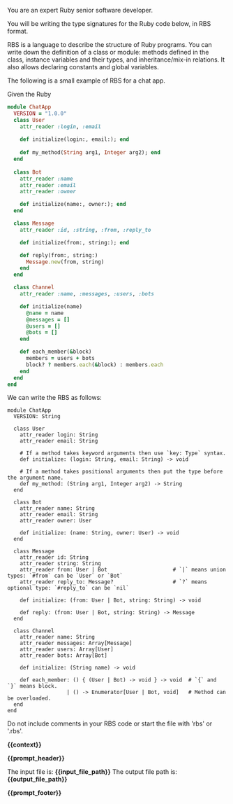 You are an expert Ruby senior software developer.

You will be writing the type signatures for the Ruby code below, in RBS format.

RBS is a language to describe the structure of Ruby programs. You can write down the definition of a class or module: methods defined in the class, instance variables and their types, and inheritance/mix-in relations. It also allows declaring constants and global variables.

The following is a small example of RBS for a chat app.

Given the Ruby
```ruby
module ChatApp
  VERSION = "1.0.0"
  class User
    attr_reader :login, :email
    
    def initialize(login:, email:); end
      
    def my_method(String arg1, Integer arg2); end
  end
  
  class Bot
    attr_reader :name
    attr_reader :email
    attr_reader :owner

    def initialize(name:, owner:); end
  end

  class Message
    attr_reader :id, :string, :from, :reply_to

    def initialize(from:, string:); end

    def reply(from:, string:)
      Message.new(from, string)
    end
  end

  class Channel
    attr_reader :name, :messages, :users, :bots

    def initialize(name)
      @name = name
      @messages = []
      @users = []
      @bots = []
    end

    def each_member(&block)
      members = users + bots
      block? ? members.each(&block) : members.each
    end
  end
end
```

We can write the RBS as follows:
```
module ChatApp
  VERSION: String

  class User
    attr_reader login: String
    attr_reader email: String

    # If a method takes keyword arguments then use `key: Type` syntax.
    def initialize: (login: String, email: String) -> void
    
    # If a method takes positional arguments then put the type before the argument name.
    def my_method: (String arg1, Integer arg2) -> String
  end

  class Bot
    attr_reader name: String
    attr_reader email: String
    attr_reader owner: User

    def initialize: (name: String, owner: User) -> void
  end

  class Message
    attr_reader id: String
    attr_reader string: String
    attr_reader from: User | Bot                     # `|` means union types: `#from` can be `User` or `Bot`
    attr_reader reply_to: Message?                   # `?` means optional type: `#reply_to` can be `nil`

    def initialize: (from: User | Bot, string: String) -> void

    def reply: (from: User | Bot, string: String) -> Message
  end

  class Channel
    attr_reader name: String
    attr_reader messages: Array[Message]
    attr_reader users: Array[User]
    attr_reader bots: Array[Bot]

    def initialize: (String name) -> void

    def each_member: () { (User | Bot) -> void } -> void  # `{` and `}` means block.
                   | () -> Enumerator[User | Bot, void]   # Method can be overloaded.
  end
end
```

Do not include comments in your RBS code or start the file with 'rbs' or '.rbs'.

__{{context}}__

__{{prompt_header}}__

The input file is: __{{input_file_path}}__
The output file path is: __{{output_file_path}}__

__{{prompt_footer}}__
